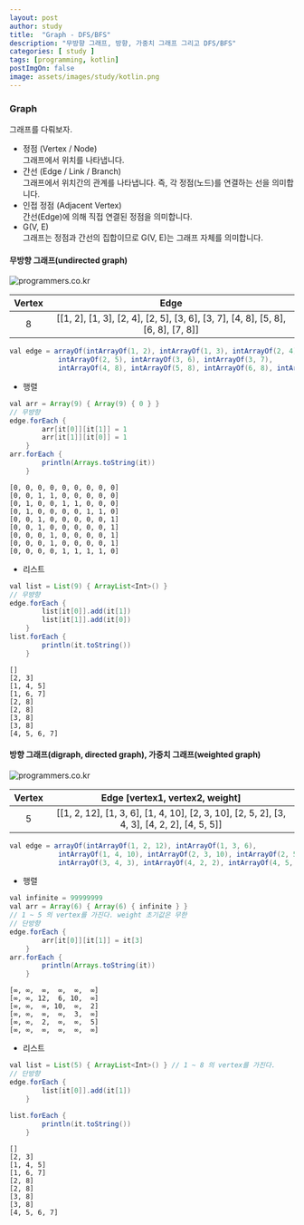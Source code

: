 ```yaml
---
layout: post
author: study
title:  "Graph - DFS/BFS"
description: "무방향 그래프, 방향, 가중치 그래프 그리고 DFS/BFS"
categories: [ study ]
tags: [programming, kotlin]
postImgOn: false
image: assets/images/study/kotlin.png
---
```


### Graph
그래프를 다뤄보자.

- 정점 (Vertex / Node) <br>
    그래프에서 위치를 나타냅니다.
- 간선 (Edge / Link / Branch) <br>
    그래프에서 위치간의 관계를 나타냅니다. 즉, 각 정점(노드)를 연결하는 선을 의미합니다.
- 인접 정점 (Adjacent Vertex) <br>
    간선(Edge)에 의해 직접 연결된 정점을 의미합니다.
- G(V, E) <br>
    그래프는 정점과 간선의 집합이므로 G(V, E)는 그래프 자체를 의미합니다.



#### 무방향 그래프(undirected graph)

<div class="card h-100 my-u-padding"><div class="insertcover"><div class=""><img class="inserturl" src="{{ site.baseurl }}/assets/images/study/Graph.png" alt="programmers.co.kr"/></div></div></div>

| Vertex |	Edge | 
| :---: | :---: | 
| 8 | [[1, 2], [1, 3], [2, 4], [2, 5], [3, 6], [3, 7], [4, 8], [5, 8], [6, 8], [7, 8]] |

```java
val edge = arrayOf(intArrayOf(1, 2), intArrayOf(1, 3), intArrayOf(2, 4),
            intArrayOf(2, 5), intArrayOf(3, 6), intArrayOf(3, 7),
            intArrayOf(4, 8), intArrayOf(5, 8), intArrayOf(6, 8), intArrayOf(7, 8))
```

- 행렬

```java
val arr = Array(9) { Array(9) { 0 } }
// 무뱡향
edge.forEach {
        arr[it[0]][it[1]] = 1 
        arr[it[1]][it[0]] = 1
    }
arr.forEach {
        println(Arrays.toString(it))
    }
```
```
[0, 0, 0, 0, 0, 0, 0, 0, 0]
[0, 0, 1, 1, 0, 0, 0, 0, 0]
[0, 1, 0, 0, 1, 1, 0, 0, 0]
[0, 1, 0, 0, 0, 0, 1, 1, 0]
[0, 0, 1, 0, 0, 0, 0, 0, 1]
[0, 0, 1, 0, 0, 0, 0, 0, 1]
[0, 0, 0, 1, 0, 0, 0, 0, 1]
[0, 0, 0, 1, 0, 0, 0, 0, 1]
[0, 0, 0, 0, 1, 1, 1, 1, 0]
```

- 리스트

```java
val list = List(9) { ArrayList<Int>() }
// 무뱡향
edge.forEach {
        list[it[0]].add(it[1])
        list[it[1]].add(it[0])
    }
list.forEach {
        println(it.toString())
    }
```
```
[]
[2, 3]
[1, 4, 5]
[1, 6, 7]
[2, 8]
[2, 8]
[3, 8]
[3, 8]
[4, 5, 6, 7]
```

#### 방향 그래프(digraph, directed graph), 가중치 그래프(weighted graph)

<div class="card h-100 my-u-padding"><div class="insertcover"><div class=""><img class="inserturl" src="{{ site.baseurl }}/assets/images/study/Weighted_Direction_Graph.png" alt="programmers.co.kr"/></div></div></div>


| Vertex |	Edge [vertex1, vertex2, weight] | 
| :---: | :---: | 
| 5 | [[1, 2, 12], [1, 3, 6], [1, 4, 10], [2, 3, 10], [2, 5, 2], [3, 4, 3], [4, 2, 2], [4, 5, 5]] |

```java
val edge = arrayOf(intArrayOf(1, 2, 12), intArrayOf(1, 3, 6), 
            intArrayOf(1, 4, 10), intArrayOf(2, 3, 10), intArrayOf(2, 5, 2),
            intArrayOf(3, 4, 3), intArrayOf(4, 2, 2), intArrayOf(4, 5, 5))
```

- 행렬

```java
val infinite = 99999999
val arr = Array(6) { Array(6) { infinite } } 
// 1 ~ 5 의 vertex를 가진다. weight 초기값은 무한
// 단방향
edge.forEach {
        arr[it[0]][it[1]] = it[3]
    }
arr.forEach {
        println(Arrays.toString(it))
    }
```
```
[∞, ∞,  ∞,  ∞,  ∞,  ∞]
[∞, ∞, 12,  6, 10,  ∞]
[∞, ∞,  ∞, 10,  ∞,  2]
[∞, ∞,  ∞,  ∞,  3,  ∞]
[∞, ∞,  2,  ∞,  ∞,  5]
[∞, ∞,  ∞,  ∞,  ∞,  ∞]
```

- 리스트

```java
val list = List(5) { ArrayList<Int>() } // 1 ~ 8 의 vertex를 가진다.
// 단방향
edge.forEach {
        list[it[0]].add(it[1])
    }
    
list.forEach {
        println(it.toString())
    }
```
```
[]
[2, 3]
[1, 4, 5]
[1, 6, 7]
[2, 8]
[2, 8]
[3, 8]
[3, 8]
[4, 5, 6, 7]
```
